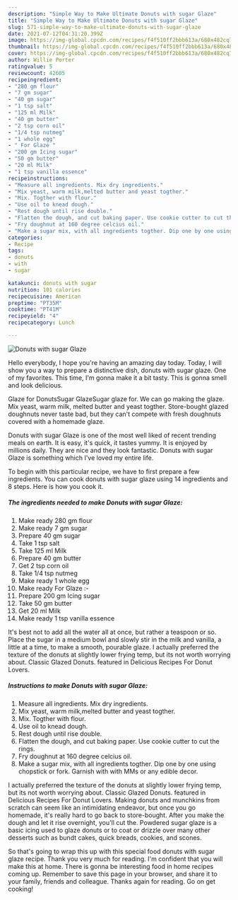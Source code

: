 ```yaml
---
description: "Simple Way to Make Ultimate Donuts with sugar Glaze"
title: "Simple Way to Make Ultimate Donuts with sugar Glaze"
slug: 571-simple-way-to-make-ultimate-donuts-with-sugar-glaze
date: 2021-07-12T04:31:20.399Z
image: https://img-global.cpcdn.com/recipes/f4f510ff2bbb613a/680x482cq70/donuts-with-sugar-glaze-recipe-main-photo.jpg
thumbnail: https://img-global.cpcdn.com/recipes/f4f510ff2bbb613a/680x482cq70/donuts-with-sugar-glaze-recipe-main-photo.jpg
cover: https://img-global.cpcdn.com/recipes/f4f510ff2bbb613a/680x482cq70/donuts-with-sugar-glaze-recipe-main-photo.jpg
author: Willie Porter
ratingvalue: 5
reviewcount: 42605
recipeingredient:
- "280 gm flour"
- "7 gm sugar"
- "40 gm sugar"
- "1 tsp salt"
- "125 ml Milk"
- "40 gm butter"
- "2 tsp corn oil"
- "1/4 tsp nutmeg"
- "1 whole egg"
- " For Glaze "
- "200 gm Icing sugar"
- "50 gm butter"
- "20 ml Milk"
- "1 tsp vanilla essence"
recipeinstructions:
- "Measure all ingredients. Mix dry ingredients."
- "Mix yeast, warm milk,melted butter and yeast togther."
- "Mix. Togther with flour."
- "Use oil to knead dough."
- "Rest dough until rise double."
- "Flatten the dough, and cut baking paper. Use cookie cutter to cut the rings."
- "Fry doughnut at 160 degree celcius oil."
- "Make a sugar mix, with all ingredients togther. Dip one by one using chopstick or fork. Garnish with with MMs or any edible decor."
categories:
- Recipe
tags:
- donuts
- with
- sugar

katakunci: donuts with sugar 
nutrition: 101 calories
recipecuisine: American
preptime: "PT35M"
cooktime: "PT41M"
recipeyield: "4"
recipecategory: Lunch

---
```



![Donuts with sugar Glaze](https://img-global.cpcdn.com/recipes/f4f510ff2bbb613a/680x482cq70/donuts-with-sugar-glaze-recipe-main-photo.jpg)

Hello everybody, I hope you're having an amazing day today. Today, I will show you a way to prepare a distinctive dish, donuts with sugar glaze. One of my favorites. This time, I'm gonna make it a bit tasty. This is gonna smell and look delicious.

Glaze for DonutsSugar GlazeSugar glaze for. We can go making the glaze. Mix yeast, warm milk, melted butter and yeast togther. Store-bought glazed doughnuts never taste bad, but they can&#39;t compete with fresh doughnuts covered with a homemade glaze.

Donuts with sugar Glaze is one of the most well liked of recent trending meals on earth. It is easy, it's quick, it tastes yummy. It is enjoyed by millions daily. They are nice and they look fantastic. Donuts with sugar Glaze is something which I've loved my entire life.


To begin with this particular recipe, we have to first prepare a few ingredients. You can cook donuts with sugar glaze using 14 ingredients and 8 steps. Here is how you cook it.

<!--inarticleads1-->

##### The ingredients needed to make Donuts with sugar Glaze:

1. Make ready 280 gm flour
1. Make ready 7 gm sugar
1. Prepare 40 gm sugar
1. Take 1 tsp salt
1. Take 125 ml Milk
1. Prepare 40 gm butter
1. Get 2 tsp corn oil
1. Take 1/4 tsp nutmeg
1. Make ready 1 whole egg
1. Make ready  For Glaze :-
1. Prepare 200 gm Icing sugar
1. Take 50 gm butter
1. Get 20 ml Milk
1. Make ready 1 tsp vanilla essence


It&#39;s best not to add all the water all at once, but rather a teaspoon or so. Place the sugar in a medium bowl and slowly stir in the milk and vanilla, a little at a time, to make a smooth, pourable glaze. I actually preferred the texture of the donuts at slightly lower frying temp, but its not worth worrying about. Classic Glazed Donuts. featured in Delicious Recipes For Donut Lovers. 

<!--inarticleads2-->

##### Instructions to make Donuts with sugar Glaze:

1. Measure all ingredients. Mix dry ingredients.
1. Mix yeast, warm milk,melted butter and yeast togther.
1. Mix. Togther with flour.
1. Use oil to knead dough.
1. Rest dough until rise double.
1. Flatten the dough, and cut baking paper. Use cookie cutter to cut the rings.
1. Fry doughnut at 160 degree celcius oil.
1. Make a sugar mix, with all ingredients togther. Dip one by one using chopstick or fork. Garnish with with MMs or any edible decor.


I actually preferred the texture of the donuts at slightly lower frying temp, but its not worth worrying about. Classic Glazed Donuts. featured in Delicious Recipes For Donut Lovers. Making donuts and munchkins from scratch can seem like an intimidating endeavor, but once you go homemade, it&#39;s really hard to go back to store-bought. After you make the dough and let it rise overnight, you&#39;ll cut the. Powdered sugar glaze is a basic icing used to glaze donuts or to coat or drizzle over many other desserts such as bundt cakes, quick breads, cookies, and scones. 

So that's going to wrap this up with this special food donuts with sugar glaze recipe. Thank you very much for reading. I'm confident that you will make this at home. There is gonna be interesting food in home recipes coming up. Remember to save this page in your browser, and share it to your family, friends and colleague. Thanks again for reading. Go on get cooking!
